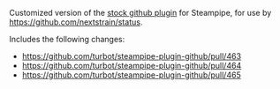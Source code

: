 Customized version of the [stock github
plugin](https://github.com/turbot/steampipe-plugin-github) for Steampipe, for
use by <https://github.com/nextstrain/status>.

Includes the following changes:

  - https://github.com/turbot/steampipe-plugin-github/pull/463
  - https://github.com/turbot/steampipe-plugin-github/pull/464
  - https://github.com/turbot/steampipe-plugin-github/pull/465
